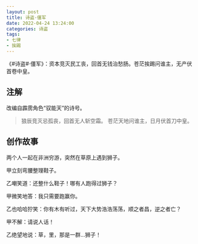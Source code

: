 ```yaml
---
layout: post
title: 诗盗·僵军
date: 2022-04-24 13:24:00
categories: 诗盗
tags:
- 七律
- 挨踢
---
```

《#诗盗#·僵军》：资本竞灭民工丧，回首无钱治愁肠。苍茫挨踢问谁主，无产伏首卷中皇。

## 注解

改编自霹雳角色“驭能天”的诗号。

> 狼辰竞灭忌孤丧，回首无人斩空霜。
> 苍茫天地问谁主，日月伏首刀中皇。

## 创作故事

两个人一起在非洲穷游，突然在草原上遇到狮子。

甲立刻弯腰整理鞋子。

乙嘲笑道：还整什么鞋子！哪有人跑得过狮子？

甲微笑地答：我只需要跑赢你。

乙也哈哈狞笑：你有木有听过，天下大势浩浩荡荡，顺之者昌，逆之者亡？

甲不解：请说人话！

乙绝望地说：草，里，那是一群…狮子！
